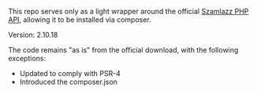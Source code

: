 This repo serves only as a light wrapper around the official [Szamlazz PHP API](https://docs.szamlazz.hu/#php-api), allowing it to be installed via composer.

Version: 2.10.18

The code remains "as is" from the official download, with the following exceptions:

- Updated to comply with PSR-4
- Introduced the composer.json 
